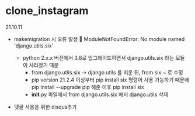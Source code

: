 # clone_instagram

21.10.11
- makemigration 시 오류 발생
  🔴 ModuleNotFoundError: No module named 'django.utils.six'
  - python  2.x.x 버전에서 3.8로 업그레이드하면서 django.utils.six 라는 모듈이 사라졌기 때문
    - from django.utils.six -> django.utils 를 지운 뒤, from six ~ 로 수정
    - pip version 21.2.4 이상부터 pip install six 명령어 사용 가능하기 때문에
      pip install --upgrade pip 해준 이후 pip install six
    - __init__.py 파일에서 from django.utils.six 에서 django.utils 삭제

- 댓글 사용을 위한 disqus추가
  
